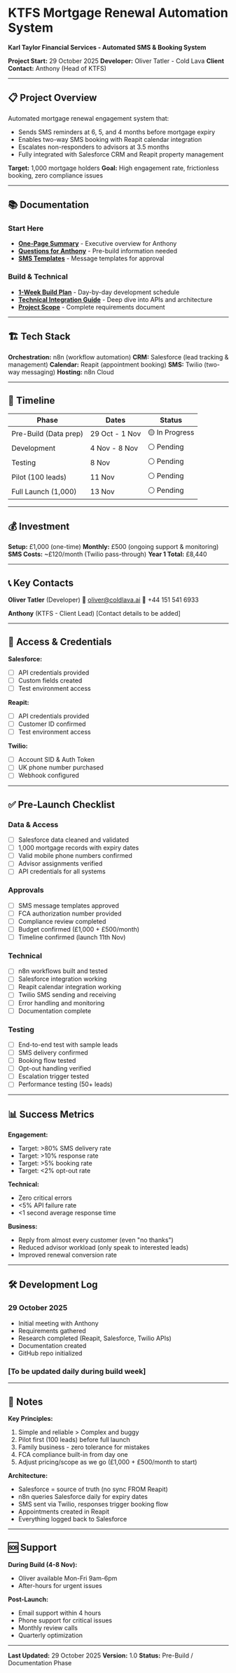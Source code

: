 # KTFS Mortgage Renewal Automation System
**Karl Taylor Financial Services - Automated SMS & Booking System**

**Project Start:** 29 October 2025
**Developer:** Oliver Tatler - Cold Lava
**Client Contact:** Anthony (Head of KTFS)

---

## 📋 Project Overview

Automated mortgage renewal engagement system that:
- Sends SMS reminders at 6, 5, and 4 months before mortgage expiry
- Enables two-way SMS booking with Reapit calendar integration
- Escalates non-responders to advisors at 3.5 months
- Fully integrated with Salesforce CRM and Reapit property management

**Target:** 1,000 mortgage holders
**Goal:** High engagement rate, frictionless booking, zero compliance issues

---

## 📚 Documentation

### Start Here
- **[One-Page Summary](KTFS_one_page_summary.md)** - Executive overview for Anthony
- **[Questions for Anthony](KTFS_questions_for_anthony.md)** - Pre-build information needed
- **[SMS Templates](KTFS_sms_templates.md)** - Message templates for approval

### Build & Technical
- **[1-Week Build Plan](KTFS_one_week_build_plan.md)** - Day-by-day development schedule
- **[Technical Integration Guide](KTFS_technical_integration_guide.md)** - Deep dive into APIs and architecture
- **[Project Scope](KTFS_project_scope.md)** - Complete requirements document

---

## 🏗️ Tech Stack

**Orchestration:** n8n (workflow automation)
**CRM:** Salesforce (lead tracking & management)
**Calendar:** Reapit (appointment booking)
**SMS:** Twilio (two-way messaging)
**Hosting:** n8n Cloud

---

## 🚀 Timeline

| Phase | Dates | Status |
|-------|-------|--------|
| Pre-Build (Data prep) | 29 Oct - 1 Nov | 🟡 In Progress |
| Development | 4 Nov - 8 Nov | ⚪ Pending |
| Testing | 8 Nov | ⚪ Pending |
| Pilot (100 leads) | 11 Nov | ⚪ Pending |
| Full Launch (1,000) | 13 Nov | ⚪ Pending |

---

## 💰 Investment

**Setup:** £1,000 (one-time)
**Monthly:** £500 (ongoing support & monitoring)
**SMS Costs:** ~£120/month (Twilio pass-through)
**Year 1 Total:** £8,440

---

## 📞 Key Contacts

**Oliver Tatler** (Developer)
📧 oliver@coldlava.ai
📱 +44 151 541 6933

**Anthony** (KTFS - Client Lead)
[Contact details to be added]

---

## 🔐 Access & Credentials

**Salesforce:**
- [ ] API credentials provided
- [ ] Custom fields created
- [ ] Test environment access

**Reapit:**
- [ ] API credentials provided
- [ ] Customer ID confirmed
- [ ] Test environment access

**Twilio:**
- [ ] Account SID & Auth Token
- [ ] UK phone number purchased
- [ ] Webhook configured

---

## ✅ Pre-Launch Checklist

### Data & Access
- [ ] Salesforce data cleaned and validated
- [ ] 1,000 mortgage records with expiry dates
- [ ] Valid mobile phone numbers confirmed
- [ ] Advisor assignments verified
- [ ] API credentials for all systems

### Approvals
- [ ] SMS message templates approved
- [ ] FCA authorization number provided
- [ ] Compliance review completed
- [ ] Budget confirmed (£1,000 + £500/month)
- [ ] Timeline confirmed (launch 11th Nov)

### Technical
- [ ] n8n workflows built and tested
- [ ] Salesforce integration working
- [ ] Reapit calendar integration working
- [ ] Twilio SMS sending and receiving
- [ ] Error handling and monitoring
- [ ] Documentation complete

### Testing
- [ ] End-to-end test with sample leads
- [ ] SMS delivery confirmed
- [ ] Booking flow tested
- [ ] Opt-out handling verified
- [ ] Escalation trigger tested
- [ ] Performance testing (50+ leads)

---

## 📊 Success Metrics

**Engagement:**
- Target: >80% SMS delivery rate
- Target: >10% response rate
- Target: >5% booking rate
- Target: <2% opt-out rate

**Technical:**
- Zero critical errors
- <5% API failure rate
- <1 second average response time

**Business:**
- Reply from almost every customer (even "no thanks")
- Reduced advisor workload (only speak to interested leads)
- Improved renewal conversion rate

---

## 🛠️ Development Log

### 29 October 2025
- Initial meeting with Anthony
- Requirements gathered
- Research completed (Reapit, Salesforce, Twilio APIs)
- Documentation created
- GitHub repo initialized

### [To be updated daily during build week]

---

## 📝 Notes

**Key Principles:**
1. Simple and reliable > Complex and buggy
2. Pilot first (100 leads) before full launch
3. Family business - zero tolerance for mistakes
4. FCA compliance built-in from day one
5. Adjust pricing/scope as we go (£1,000 + £500/month to start)

**Architecture:**
- Salesforce = source of truth (no sync FROM Reapit)
- n8n queries Salesforce daily for expiry dates
- SMS sent via Twilio, responses trigger booking flow
- Appointments created in Reapit
- Everything logged back to Salesforce

---

## 🆘 Support

**During Build (4-8 Nov):**
- Oliver available Mon-Fri 9am-6pm
- After-hours for urgent issues

**Post-Launch:**
- Email support within 4 hours
- Phone support for critical issues
- Monthly review calls
- Quarterly optimization

---

**Last Updated:** 29 October 2025
**Version:** 1.0
**Status:** Pre-Build / Documentation Phase
